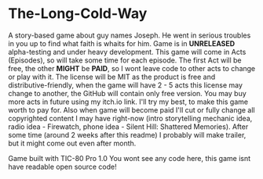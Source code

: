 # The-Long-Cold-Way
A story-based game about guy names Joseph. He went in serious troubles in you up to find what faith is whaits for him.
Game is in **UNRELEASED** alpha-testing and under heavy development. This game will come in Acts (Episodes), so will take some time for each episode.
The first Act will be free, the other **MIGHT** be **PAID**, so I wont leave code to other acts to change or play with it.
The license will be MIT as the product is free and distributive-friendly, when the game will have 2 - 5 acts this license may change to another, the GitHub will contain only free version. You may buy more acts in future using my itch.io link. I'll try my best, to make this game worth to pay for. Also when game will become paid I'll cut or fully change all copyrighted content I may have right-now (intro storytelling mechanic idea, radio idea - Firewatch, phone idea - Silent Hill: Shattered Memories).
After some time (around 2 weeks after this readme) I probably will make trailer, but it might come out even after month.

Game built with TIC-80 Pro 1.0
You wont see any code here, this game isnt have readable open source code!
